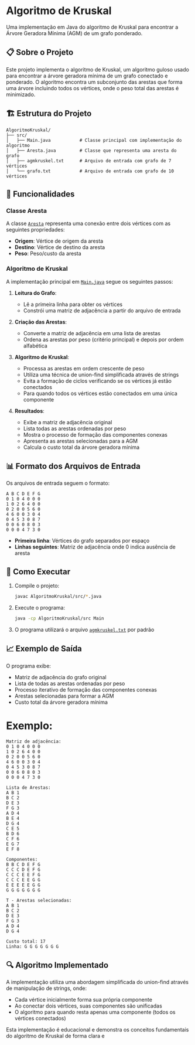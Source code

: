 # Algoritmo de Kruskal

Uma implementação em Java do algoritmo de Kruskal para encontrar a Árvore Geradora Mínima (AGM) de um grafo ponderado.

## 📋 Sobre o Projeto

Este projeto implementa o algoritmo de Kruskal, um algoritmo guloso usado para encontrar a árvore geradora mínima de um grafo conectado e ponderado. O algoritmo encontra um subconjunto das arestas que forma uma árvore incluindo todos os vértices, onde o peso total das arestas é minimizado.

## 🏗️ Estrutura do Projeto

```
AlgoritmoKruskal/
├── src/
│   ├── Main.java           # Classe principal com implementação do algoritmo
│   ├── Aresta.java         # Classe que representa uma aresta do grafo
│   ├── agmkruskel.txt      # Arquivo de entrada com grafo de 7 vértices
│   └── grafo.txt           # Arquivo de entrada com grafo de 10 vértices
```

## 🔧 Funcionalidades

### Classe Aresta
A classe [`Aresta`](AlgoritmoKruskal/src/Aresta.java) representa uma conexão entre dois vértices com as seguintes propriedades:
- **Origem**: Vértice de origem da aresta
- **Destino**: Vértice de destino da aresta  
- **Peso**: Peso/custo da aresta

### Algoritmo de Kruskal
A implementação principal em [`Main.java`](AlgoritmoKruskal/src/Main.java) segue os seguintes passos:

1. **Leitura do Grafo**: 
   - Lê a primeira linha para obter os vértices
   - Constrói uma matriz de adjacência a partir do arquivo de entrada

2. **Criação das Arestas**:
   - Converte a matriz de adjacência em uma lista de arestas
   - Ordena as arestas por peso (critério principal) e depois por ordem alfabética

3. **Algoritmo de Kruskal**:
   - Processa as arestas em ordem crescente de peso
   - Utiliza uma técnica de union-find simplificada através de strings
   - Evita a formação de ciclos verificando se os vértices já estão conectados
   - Para quando todos os vértices estão conectados em uma única componente

4. **Resultados**:
   - Exibe a matriz de adjacência original
   - Lista todas as arestas ordenadas por peso
   - Mostra o processo de formação das componentes conexas
   - Apresenta as arestas selecionadas para a AGM
   - Calcula o custo total da árvore geradora mínima

## 📊 Formato dos Arquivos de Entrada

Os arquivos de entrada seguem o formato:
```
A B C D E F G
0 1 0 4 0 0 0
1 0 2 6 4 0 0
0 2 0 0 5 6 0
4 6 0 0 3 0 4
0 4 5 3 0 8 7
0 0 6 0 8 0 3
0 0 0 4 7 3 0
```

- **Primeira linha**: Vértices do grafo separados por espaço
- **Linhas seguintes**: Matriz de adjacência onde 0 indica ausência de aresta

## 🚀 Como Executar

1. Compile o projeto:
   ```bash
   javac AlgoritmoKruskal/src/*.java
   ```

2. Execute o programa:
   ```bash
   java -cp AlgoritmoKruskal/src Main
   ```

3. O programa utilizará o arquivo [`agmkruskel.txt`](AlgoritmoKruskal/src/agmkruskel.txt) por padrão

## 📈 Exemplo de Saída

O programa exibe:
- Matriz de adjacência do grafo original
- Lista de todas as arestas ordenadas por peso
- Processo iterativo de formação das componentes conexas
- Arestas selecionadas para formar a AGM
- Custo total da árvore geradora mínima

# Exemplo:
```
Matriz de adjacência: 
0 1 0 4 0 0 0 
1 0 2 6 4 0 0 
0 2 0 0 5 6 0 
4 6 0 0 3 0 4 
0 4 5 3 0 8 7 
0 0 6 0 8 0 3 
0 0 0 4 7 3 0 

Lista de Arestas: 
A B 1
B C 2
D E 3
F G 3
A D 4
B E 4
D G 4
C E 5
B D 6
C F 6
E G 7
E F 8

Componentes:
B B C D E F G 
C C C D E F G 
C C C E E F G 
C C C E E G G 
E E E E E G G 
G G G G G G G 

T - Arestas selecionadas: 
A B 1
B C 2
D E 3
F G 3
A D 4
D G 4

Custo total: 17
Linha: G G G G G G G
```
## 🔍 Algoritmo Implementado

A implementação utiliza uma abordagem simplificada do union-find através de manipulação de strings, onde:
- Cada vértice inicialmente forma sua própria componente
- Ao conectar dois vértices, suas componentes são unificadas
- O algoritmo para quando resta apenas uma componente (todos os vértices conectados)

Esta implementação é educacional e demonstra os conceitos fundamentais do algoritmo de Kruskal de forma clara e



